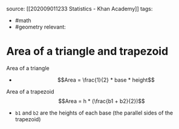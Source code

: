 source: [[202009011233 Statistics - Khan Academy]]
tags:
- #math 
- #geometry
relevant:

# Area of a triangle and trapezoid

Area of a triangle
- $$Area = \frac{1}{2} * base * height$$


Area of a trapezoid
$$Area = h * (\frac{b1 + b2}{2})$$
- `b1` and `b2` are the heights of each base (the parallel sides of the trapezoid)

